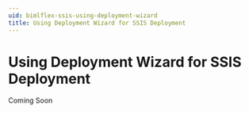 ```yaml
---
uid: bimlflex-ssis-using-deployment-wizard
title: Using Deployment Wizard for SSIS Deployment
---
```

# Using Deployment Wizard for SSIS Deployment

Coming Soon